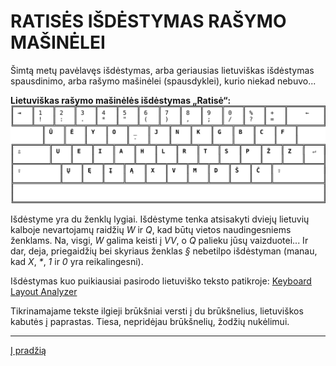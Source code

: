 
# RATISĖS IŠDĖSTYMAS RAŠYMO MAŠINĖLEI

Šimtą metų pavėlavęs išdėstymas, arba geriausias lietuviškas išdėstymas spausdinimo, arba rašymo mašinėlei (spausdyklei), kurio niekad nebuvo...

__Lietuviškas rašymo mašinėlės išdėstymas „Ratisė“:__
![Ratisės išdėstymas spausdinimo, rašymo mašinėlei (spausdyklei)](images/lt-ratise-spausdykle.svg)

Išdėstyme yra du ženklų lygiai. Išdėstyme tenka atsisakyti dviejų lietuvių kalboje nevartojamų raidžių _W_ ir _Q_, kad būtų vietos naudingesniems ženklams. Na, visgi, _W_ galima keisti į _VV_, o _Q_ palieku jūsų vaizduotei... Ir dar, deja, priegaidžių bei skyriaus ženklas _§_ nebetilpo išdėstyman (manau, kad _X_, _*_, _1_ ir _0_ yra reikalingesni).

Išdėstymas kuo puikiausiai pasirodo lietuviško teksto patikroje: [Keyboard Layout Analyzer](http://patorjk.com/keyboard-layout-analyzer/#/load/v0701qbK)

Tikrinamajame tekste ilgieji brūkšniai versti į du brūkšnelius, lietuviškos kabutės į paprastas. Tiesa, nepridėjau brūkšnelių, žodžių nukėlimui.

-------------------------
[Į pradžią](../README.md)
